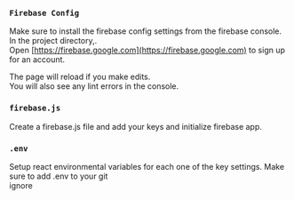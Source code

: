 ### `Firebase Config`
Make sure to install the firebase config settings from the firebase console.
In the project directory,.<br>
Open [https://firebase.google.com](https://firebase.google.com) to sign up for an account.

The page will reload if you make edits.<br>
You will also see any lint errors in the console.

### `firebase.js`
Create a firebase.js file and add your keys and initialize firebase app.

### `.env`
Setup react environmental variables for each one of the key settings. Make sure to add .env to your git<br>
ignore<br>
 